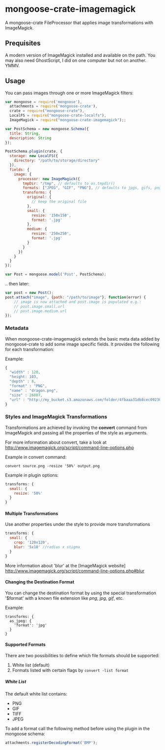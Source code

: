 # mongoose-crate-imagemagick

A mongoose-crate FileProcessor that applies image transformations with ImageMagick.

## Prequisites

A modern version of ImageMagick installed and available on the path.  You may also need GhostScript, I did on one computer but not on another.  YMMV.

## Usage

You can pass images through one or more ImageMagick filters:

```javascript
var mongoose = require('mongoose'),
  attachments = require('mongoose-crate'),
  crate = require("mongoose-crate"),
  LocalFS = require("mongoose-crate-localfs"),
  ImageMagick = require("mongoose-crate-imagemagick");;

var PostSchema = new mongoose.Schema({
  title: String,
  description: String
});

PostSchema.plugin(crate, {
  storage: new LocalFS({
    directory: "/path/to/storage/directory"
  }),
  fields: {
    image: {
      processor: new ImageMagick({
        tmpDir: "/tmp", // defaults to os.tmpdir()
        formats: ["JPEG", "GIF", "PNG"], // defaults to jpgs, gifs, pngs and tiffs
        transforms: {
          original: {
            // keep the original file
          },
          small: {
            resize: '150x150',
            format: '.jpg'
          },
          medium: {
            resize: '250x250',
            format: '.jpg'
          }
        }
      })
    }
  }
});

var Post = mongoose.model('Post', PostSchema);
```

.. then later:

```javascript
var post = new Post();
post.attach("image", {path: "/path/to/image"}, function(error) {
	// image is now attached and post.image is populated e.g.:
	// post.image.small.url
	// post.image.medium.url
});
```

### Metadata

When mongoose-crate-imagemagick extends the basic meta data added by mongoose-crate to add some image specific fields.  It provides the following for each transformation:

Example:

```javascript
{
  "width" : 120,
  "height: 103,
  "depth" : 8,
  "format" : "PNG",
  "name" : "dragon.png",
  "size" : 26887,
  "url" : "http://my_bucket.s3.amazonaws.com/folder/4fbaaa31db8cec0923000019-medium.png"
}
```

### Styles and ImageMagick Transformations

Transformations are achieved by invoking the **convert** command from ImageMagick and passing all the properties of the style as arguments.

For more information about convert, take a look at http://www.imagemagick.org/script/command-line-options.php

Example in convert command:

    convert source.png -resize '50%' output.png

Example in plugin options:

```javascript
transforms: {
  small: {
    resize: '50%'
  }
}
```

#### Multiple Transformations

Use another properties under the style to provide more transformations

```javascript
transforms: {
  small: {
    crop: '120x120',
    blur: '5x10' //radius x stigma
  }
}
```

More information about 'blur' at the [ImageMagick website] http://www.imagemagick.org/script/command-line-options.php#blur

#### Changing the Destination Format

You can change the destination format by using the special transformation '$format' with a known file extension like *png*, *jpg*, *gif*, etc.

Example:

```
transforms: {
  as_jpeg: {
    'format': 'jpg'
  }
}
```

#### Supported Formats

There are two possibilities to define which file formats should be supported:

1. White list (default)
2. Formats listed with certain flags by `convert -list format`

##### White List

The default white list contains:

* PNG
* GIF
* TIFF
* JPEG

To add a format call the following method before using the plugin in the mongoose schema:

```javascript
attachments.registerDecodingFormat('BMP');
```
